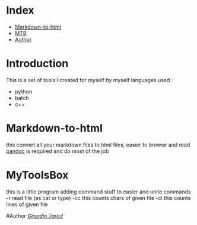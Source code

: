 # Index
  - [Markdown-to-html](#Markdown-to-html)
  - [MTB](#MyToolsBox)
  - [Author](#author)

# Introduction
This is a set of tools I created for myself by myself
languages used :
  - python
  - batch
  - c++
  
# Markdown-to-html
this convert all your markdown files to html files, easier to browse and read
[pandoc](https://pandoc.org/) is required and do most of the job

# MyToolsBox
this is a little program adding command stuff to easier and unite commands
  -r read file (as cat or type)
  -cc this counts chars of given file
  -cl this counts lines of given file
  
#Author
[_Girardin Jarod_](@girardinj)